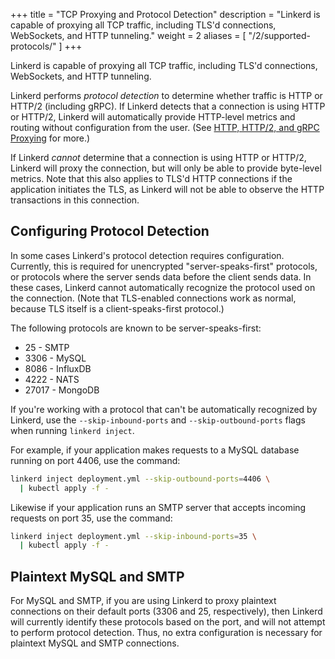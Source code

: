 +++
title = "TCP Proxying and Protocol Detection"
description = "Linkerd is capable of proxying all TCP traffic, including TLS'd connections, WebSockets, and HTTP tunneling."
weight = 2
aliases = [
  "/2/supported-protocols/"
]
+++

Linkerd is capable of proxying all TCP traffic, including TLS'd connections,
WebSockets, and HTTP tunneling.

Linkerd performs *protocol detection* to determine whether traffic is HTTP or
HTTP/2 (including gRPC). If Linkerd detects that a connection is using HTTP or
HTTP/2, Linkerd will automatically provide HTTP-level metrics and routing
without configuration from the user. (See
[HTTP, HTTP/2, and gRPC Proxying](../http-grpc/) for more.)

If Linkerd *cannot* determine that a connection is using HTTP or HTTP/2, Linkerd
will proxy the connection, but will only be able to provide byte-level metrics.
Note that this also applies to TLS'd HTTP connections if the application
initiates the TLS, as Linkerd will not be able to observe the HTTP transactions
in this connection.

## Configuring Protocol Detection

In some cases Linkerd's protocol detection requires configuration. Currently,
this is required for unencrypted "server-speaks-first" protocols, or protocols
where the server sends data before the client sends data. In these cases,
Linkerd cannot automatically recognize the protocol used on the connection.
(Note that TLS-enabled connections work as normal, because TLS itself is a
client-speaks-first protocol.)

The following protocols are known to be server-speaks-first:

* 25   - SMTP
* 3306 - MySQL
* 8086 - InfluxDB
* 4222 - NATS
* 27017 - MongoDB

If you're working with a protocol that can't be automatically recognized by
Linkerd, use the `--skip-inbound-ports` and `--skip-outbound-ports` flags when
running `linkerd inject`.

For example, if your application makes requests to a MySQL database running on
port 4406, use the command:

```bash
linkerd inject deployment.yml --skip-outbound-ports=4406 \
  | kubectl apply -f -
```

Likewise if your application runs an SMTP server that accepts incoming requests
on port 35, use the command:

```bash
linkerd inject deployment.yml --skip-inbound-ports=35 \
  | kubectl apply -f -
```

## Plaintext MySQL and SMTP

For MySQL and SMTP, if you are using Linkerd to proxy plaintext connections on
their default ports (3306 and 25, respectively), then Linkerd will currently
identify these protocols based on the port, and will not attempt to perform
protocol detection. Thus, no extra configuration is necessary for plaintext
MySQL and SMTP connections.
